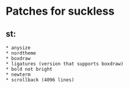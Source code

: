 # Patches for suckless

## st:
	* anysize
	* nordtheme
	* boxdraw
	* ligatures (version that supports boxdraw)
	* bold not bright
	* newterm
	* scrollback (4096 lines)
